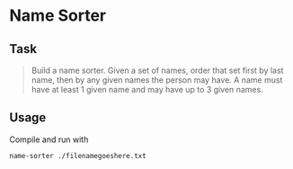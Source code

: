 # Name Sorter
## Task
> Build a name sorter. Given a set of names, order that set first by last name, then by any given names the person may have. A name must have at least 1 given name and may have up to 3 given names.

## Usage
Compile and run with
```
name-sorter ./filenamegoeshere.txt 
```
